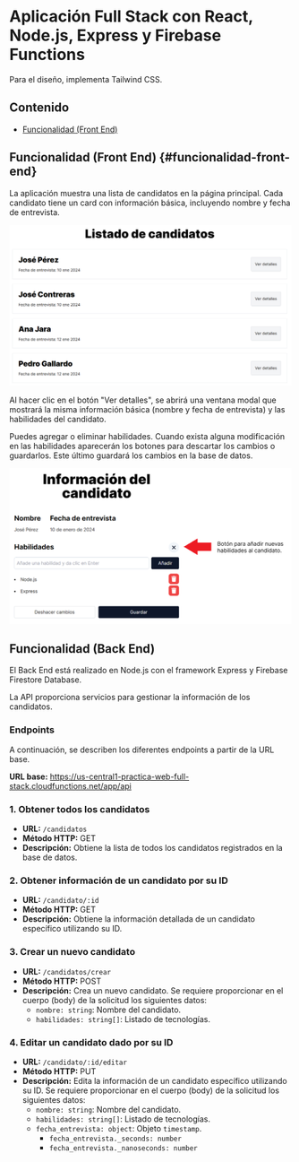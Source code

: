 # Aplicación Full Stack con React, Node.js, Express y Firebase Functions

Para el diseño, implementa Tailwind CSS.

## Contenido

- [Funcionalidad (Front End)](#funcionalidad-front-end)

## Funcionalidad (Front End) {#funcionalidad-front-end}

La aplicación muestra una lista de candidatos en la página principal. Cada candidato tiene un card con información básica, incluyendo nombre y fecha de entrevista.

![Listado de candidatos](/imgs/listado.png)

Al hacer clic en el botón "Ver detalles", se abrirá una ventana modal que mostrará la misma información básica (nombre y fecha de entrevista) y las habilidades del candidato.

Puedes agregar o eliminar habilidades. Cuando exista alguna modificación en las habilidades aparecerán los botones para descartar los cambios o guardarlos. Este último guardará los cambios en la base de datos.

![Información del candidato](./imgs/modal.png)

## Funcionalidad (Back End)

El Back End está realizado en Node.js con el framework Express y Firebase Firestore Database.

La API proporciona servicios para gestionar la información de los candidatos.

### Endpoints

A continuación, se describen los diferentes endpoints a partir de la URL base.

**URL base:** https://us-central1-practica-web-full-stack.cloudfunctions.net/app/api

### 1. Obtener todos los candidatos

- **URL:** `/candidatos`
- **Método HTTP:** GET
- **Descripción:** Obtiene la lista de todos los candidatos registrados en la base de datos.

### 2. Obtener información de un candidato por su ID

- **URL:** `/candidato/:id`
- **Método HTTP:** GET
- **Descripción:** Obtiene la información detallada de un candidato específico utilizando su ID.

### 3. Crear un nuevo candidato

- **URL:** `/candidatos/crear`
- **Método HTTP:** POST
- **Descripción:** Crea un nuevo candidato. Se requiere proporcionar en el cuerpo (body) de la solicitud los siguientes datos:
  - `nombre: string`: Nombre del candidato.
  - `habilidades: string[]`: Listado de tecnologías.

### 4. Editar un candidato dado por su ID

- **URL:** `/candidato/:id/editar`
- **Método HTTP:** PUT
- **Descripción:** Edita la información de un candidato específico utilizando su ID. Se requiere proporcionar en el cuerpo (body) de la solicitud los siguientes datos:
  - `nombre: string`: Nombre del candidato.
  - `habilidades: string[]`: Listado de tecnologías.
  - `fecha_entrevista: object`: Objeto `timestamp`.
    - `fecha_entrevista._seconds: number`
    - `fecha_entrevista._nanoseconds: number`
